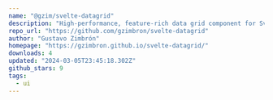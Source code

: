 ```yaml
---
name: "@gzim/svelte-datagrid"
description: "High-performance, feature-rich data grid component for Svelte."
repo_url: "https://github.com/gzimbron/svelte-datagrid"
author: "Gustavo Zimbrón"
homepage: "https://gzimbron.github.io/svelte-datagrid/"
downloads: 4
updated: "2024-03-05T23:45:18.302Z"
github_stars: 9
tags: 
  - ui
---
```

